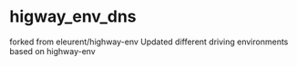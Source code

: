 # higway_env_dns
forked from eleurent/highway-env
Updated different driving environments based on highway-env
